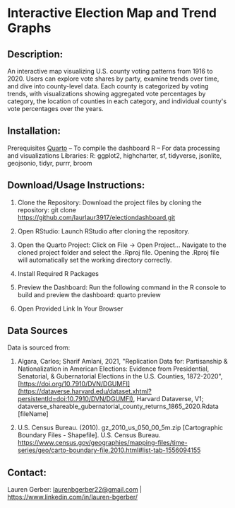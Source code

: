# Interactive Election Map and Trend Graphs 

## Description: 
An interactive map visualizing U.S. county voting patterns from 1916 to 2020. Users can explore vote shares by party, examine trends over time, and dive into county-level data. Each county is categorized by voting trends, with visualizations showing aggregated vote percentages by category, the location of counties in each category, and individual county's vote percentages over the years.

## Installation:
Prerequisites
[Quarto](https://quarto.org/) – To compile the dashboard
R – For data processing and visualizations
Libraries:
R: ggplot2, highcharter, sf, tidyverse, jsonlite, geojsonio, tidyr, purrr, broom 

## Download/Usage Instructions: 
1. Clone the Repository:
Download the project files by cloning the repository: git clone https://github.com/laurlaur3917/electiondashboard.git
2. Open RStudio:
Launch RStudio after cloning the repository.

3. Open the Quarto Project:
Click on File -> Open Project...
Navigate to the cloned project folder and select the .Rproj file. Opening the .Rproj file will automatically set the working directory correctly.

4. Install Required R Packages
   
5. Preview the Dashboard:
Run the following command in the R console to build and preview the dashboard: quarto preview

6. Open Provided Link In Your Browser

## Data Sources
Data is sourced from: 

1. Algara, Carlos; Sharif Amlani, 2021, "Replication Data for: Partisanship & Nationalization in American Elections: Evidence from Presidential, Senatorial, & Gubernatorial Elections in the U.S. Counties, 1872-2020", [https://doi.org/10.7910/DVN/DGUMFI](https://dataverse.harvard.edu/dataset.xhtml?persistentId=doi:10.7910/DVN/DGUMFI), Harvard Dataverse, V1; dataverse_shareable_gubernatorial_county_returns_1865_2020.Rdata [fileName]

2. U.S. Census Bureau. (2010). gz_2010_us_050_00_5m.zip [Cartographic Boundary Files - 	Shapefile]. U.S. Census Bureau. [https://www.census.gov/geographies/mapping-files/time-series/geo/carto-boundary-file.2010.html#list-tab-1556094155 ](https://www.census.gov/geographies/mapping-files/time-series/geo/carto-boundary-file.2010.html#list-tab-1556094155)


## Contact: 

Lauren Gerber: laurenbgerber22@gmail.com | https://www.linkedin.com/in/lauren-bgerber/ 



